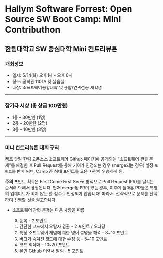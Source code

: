 # Hallym Software Forrest: Open Source SW Boot Camp: Mini Contributhon

## 한림대학교 SW 중심대학 Mini 컨트리뷰톤

### 개최정보
- 일시: 5/14(화) 오후1시 - 오후 6시
- 장소: 공학관 1101A 및 실습실
- 대상: 소프트웨어융합대학 및 융합/연계전공 재학생

*  *  *

### 참가자 시상 (총 상금 100만원)
- 1등 – 30만원 (1명)
- 2등 – 20만원 (2명)
- 3등 – 10만원 (3명)

*  *  *

### 미니 컨트리뷰톤 대회 규칙
캠프 당일 한림 오픈소스 소프트웨어 Github 페이지에 공개되는 “소프트웨어 관련 문제”를 해결한 후 Pull Request를 통해 기여가 인정되는 경우 (merge되는 경우) 일정 ```포인트```를 받게 되며, Camp 중 최대 포인트를 모은 사람이 우승하게 됨.

**주의** 포인트 획득은 First Come First Serve 방식으로 Pull Request (PR)를 날리는 순서에 의해서 결정됩니다. 먼저 merge된 PR이 있는 경우, 이후에 들어온 PR들은 특별히 업데이트가 되지 않는 한 점수로 인정되지 않습니다! 따라서, 전략적으로 문제를 선택하여 진행할 것을 권고합니다.

- 소프트웨어 관련 문제는 다음 사항을 따름

  0. 등록 - 2 포인트
  1. 간단한 코드에서 오탈자 검출 - 2 포인트 / 오타당
  2. 특정 소프트웨어 개념에 대한 영어 설명을 해석 - 3~10 포인트
  3. 버그가 숨겨진 코드에 대한 수정 등 - 5~10 포인트
  4. 코드 최적화 - 10~20 포인트
  5. 본인 Github 이력서 알림 - 5 포인트 

